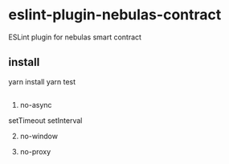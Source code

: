 # eslint-plugin-nebulas-contract
 ESLint plugin for nebulas smart contract

## install
yarn install
yarn test

##

1. no-async

setTimeout setInterval

2. no-window

2. no-proxy
